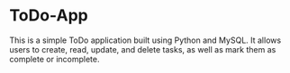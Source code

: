 # ToDo-App
This is a simple ToDo application built using Python and MySQL. It allows users to create, read, update, and delete tasks, as well as mark them as complete or incomplete.

